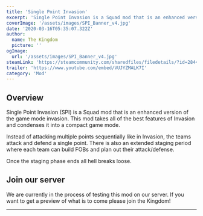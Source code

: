 ```yaml
---
title: 'Single Point Invasion'
excerpt: 'Single Point Invasion is a Squad mod that is an enhanced version of the game mode invasion.'
coverImage: '/assets/images/SPI_Banner_v4.jpg'
date: '2020-03-16T05:35:07.322Z'
author:
  name: The Kingdom
  picture: ''
ogImage:
  url: '/assets/images/SPI_Banner_v4.jpg'
steamLink: 'https://steamcommunity.com/sharedfiles/filedetails/?id=2844305020'
trailer: 'https://www.youtube.com/embed/VUJYZMALK7I'
category: 'Mod'
---
```


## Overview

Single Point Invasion (SPI) is a Squad mod that is an enhanced version of the game mode invasion. This mod takes all of the best features of Invasion and condenses it into a compact game mode.

Instead of attacking multiple points sequentially like in Invasion, the teams attack and defend a single point. There is also an extended staging period where each team can build FOBs and plan out their attack/defense.

Once the staging phase ends all hell breaks loose.

## Join our server

We are currently in the process of testing this mod on our server. If you want to get a preview of what is to come please join the Kingdom!

---
